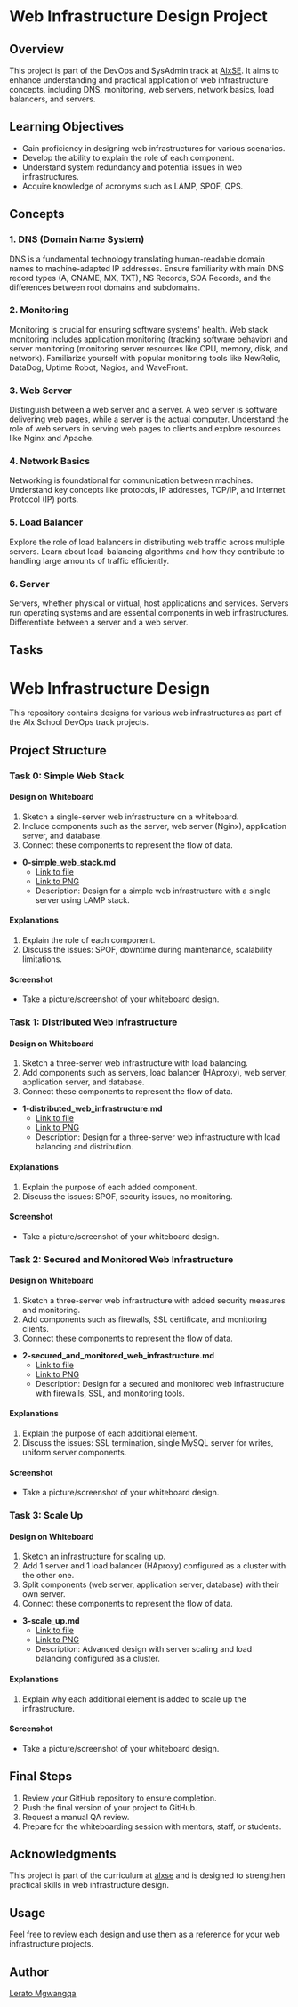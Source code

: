 # Web Infrastructure Design Project

## Overview

This project is part of the DevOps and SysAdmin track at [AlxSE](https://www.alxafrica.com/). It aims to enhance understanding and practical application of web infrastructure concepts, including DNS, monitoring, web servers, network basics, load balancers, and servers.

## Learning Objectives

- Gain proficiency in designing web infrastructures for various scenarios.
- Develop the ability to explain the role of each component.
- Understand system redundancy and potential issues in web infrastructures.
- Acquire knowledge of acronyms such as LAMP, SPOF, QPS.

## Concepts

### 1. DNS (Domain Name System)

DNS is a fundamental technology translating human-readable domain names to machine-adapted IP addresses. Ensure familiarity with main DNS record types (A, CNAME, MX, TXT), NS Records, SOA Records, and the differences between root domains and subdomains.

### 2. Monitoring

Monitoring is crucial for ensuring software systems' health. Web stack monitoring includes application monitoring (tracking software behavior) and server monitoring (monitoring server resources like CPU, memory, disk, and network). Familiarize yourself with popular monitoring tools like NewRelic, DataDog, Uptime Robot, Nagios, and WaveFront.

### 3. Web Server

Distinguish between a web server and a server. A web server is software delivering web pages, while a server is the actual computer. Understand the role of web servers in serving web pages to clients and explore resources like Nginx and Apache.

### 4. Network Basics

Networking is foundational for communication between machines. Understand key concepts like protocols, IP addresses, TCP/IP, and Internet Protocol (IP) ports.

### 5. Load Balancer

Explore the role of load balancers in distributing web traffic across multiple servers. Learn about load-balancing algorithms and how they contribute to handling large amounts of traffic efficiently.

### 6. Server

Servers, whether physical or virtual, host applications and services. Servers run operating systems and are essential components in web infrastructures. Differentiate between a server and a web server.

## Tasks
# Web Infrastructure Design

This repository contains designs for various web infrastructures as part of the Alx School DevOps track projects.

## Project Structure

### Task 0: Simple Web Stack

#### Design on Whiteboard
1. Sketch a single-server web infrastructure on a whiteboard.
2. Include components such as the server, web server (Nginx), application server, and database.
3. Connect these components to represent the flow of data.


- **0-simple_web_stack.md**
  - [Link to file](./0x09-web_infrastructure_design/0-simple_web_stack/0-simple_web_stack.md)
  - [Link to PNG](./0x09-web_infrastructure_design/0-simple_web_stack/0-simple_web_stack.png)
  - Description: Design for a simple web infrastructure with a single server using LAMP stack.


#### Explanations
1. Explain the role of each component.
2. Discuss the issues: SPOF, downtime during maintenance, scalability limitations.

#### Screenshot
- Take a picture/screenshot of your whiteboard design.

### Task 1: Distributed Web Infrastructure

#### Design on Whiteboard
1. Sketch a three-server web infrastructure with load balancing.
2. Add components such as servers, load balancer (HAproxy), web server, application server, and database.
3. Connect these components to represent the flow of data.

- **1-distributed_web_infrastructure.md**
  - [Link to file](./0x09-web_infrastructure_design/1-distributed_web_infrastructure/1-distributed_web_infrastructure.md)
  - [Link to PNG](./0x09-web_infrastructure_design/1-distributed_web_infrastructure/1-distributed_web_infrastructure.png)
  - Description: Design for a three-server web infrastructure with load balancing and distribution.

  
#### Explanations
1. Explain the purpose of each added component.
2. Discuss the issues: SPOF, security issues, no monitoring.

#### Screenshot
- Take a picture/screenshot of your whiteboard design.

### Task 2: Secured and Monitored Web Infrastructure

#### Design on Whiteboard
1. Sketch a three-server web infrastructure with added security measures and monitoring.
2. Add components such as firewalls, SSL certificate, and monitoring clients.
3. Connect these components to represent the flow of data.

- **2-secured_and_monitored_web_infrastructure.md**
  - [Link to file](./0x09-web_infrastructure_design/2-secured_and_monitored_web_infrastructure/2-secured_and_monitored_web_infrastructure.md)
  - [Link to PNG](./0x09-web_infrastructure_design/2-secured_and_monitored_web_infrastructure/2-secured_and_monitored_web_infrastructure.png)
  - Description: Design for a secured and monitored web infrastructure with firewalls, SSL, and monitoring tools.


#### Explanations
1. Explain the purpose of each additional element.
2. Discuss the issues: SSL termination, single MySQL server for writes, uniform server components.

#### Screenshot
- Take a picture/screenshot of your whiteboard design.

### Task 3: Scale Up

#### Design on Whiteboard
1. Sketch an infrastructure for scaling up.
2. Add 1 server and 1 load balancer (HAproxy) configured as a cluster with the other one.
3. Split components (web server, application server, database) with their own server.
4. Connect these components to represent the flow of data.

- **3-scale_up.md**
  - [Link to file](./0x09-web_infrastructure_design/3-scale_up/3-scale_up.md)
  - [Link to PNG](./0x09-web_infrastructure_design/3-scale_up/3-scale_up.png)
  - Description: Advanced design with server scaling and load balancing configured as a cluster.

#### Explanations
1. Explain why each additional element is added to scale up the infrastructure.

#### Screenshot
- Take a picture/screenshot of your whiteboard design.


## Final Steps

1. Review your GitHub repository to ensure completion.
2. Push the final version of your project to GitHub.
3. Request a manual QA review.
4. Prepare for the whiteboarding session with mentors, staff, or students.

## Acknowledgments

This project is part of the curriculum at [alxse](https://www.alxafrica.com/) and is designed to strengthen practical skills in web infrastructure design.

## Usage

Feel free to review each design and use them as a reference for your web infrastructure projects.

## Author

[Lerato Mgwangqa](https://github.com/Ivyratermgwangqa)
